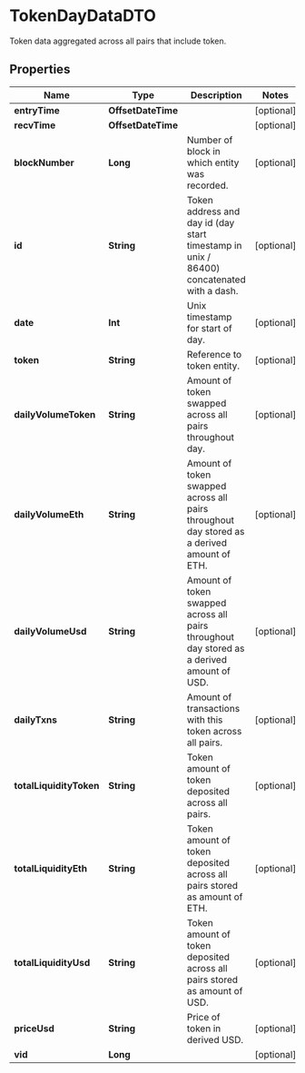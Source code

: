 

# TokenDayDataDTO

Token data aggregated across all pairs that include token.

## Properties

Name | Type | Description | Notes
------------ | ------------- | ------------- | -------------
**entryTime** | **OffsetDateTime** |  |  [optional]
**recvTime** | **OffsetDateTime** |  |  [optional]
**blockNumber** | **Long** | Number of block in which entity was recorded. |  [optional]
**id** | **String** | Token address and day id (day start timestamp in unix / 86400) concatenated with a dash. |  [optional]
**date** | **Int** | Unix timestamp for start of day. |  [optional]
**token** | **String** | Reference to token entity. |  [optional]
**dailyVolumeToken** | **String** | Amount of token swapped across all pairs throughout day. |  [optional]
**dailyVolumeEth** | **String** | Amount of token swapped across all pairs throughout day stored as a derived amount of ETH. |  [optional]
**dailyVolumeUsd** | **String** | Amount of token swapped across all pairs throughout day stored as a derived amount of USD. |  [optional]
**dailyTxns** | **String** | Amount of transactions with this token across all pairs. |  [optional]
**totalLiquidityToken** | **String** | Token amount of token deposited across all pairs. |  [optional]
**totalLiquidityEth** | **String** | Token amount of token deposited across all pairs stored as amount of ETH. |  [optional]
**totalLiquidityUsd** | **String** | Token amount of token deposited across all pairs stored as amount of USD. |  [optional]
**priceUsd** | **String** | Price of token in derived USD. |  [optional]
**vid** | **Long** |  |  [optional]



